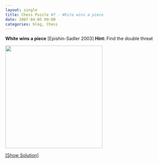 ```yaml
---
layout: single
title: Chess Puzzle #7 - White wins a piece
date: 2007-04-05 09:00
categories: blog, Chess
---
```

<strong>White wins a piece</strong>
[Epishin-Sadler 2003]
<strong> Hint: </strong>Find the double threat

<a href="/?p=167"><img src="http://www.abluestar.com/scripts/chess_image.php?ff=3r1rK1/p3nqpk/P1p4p/NpP1Rb2/3P3P/5R2/4N1B1/4Q1K1" height="323" width="305" /></a>

<!--more--><a href="javascript:ReverseContentDisplay('chess_solution')">[Show Solution]</a>
<p id="chess_solution" style="clear: both; padding: 5px; display: none">1. Ng3 (threatens 1. Rxe7, as well as 1. Nxf5 Nxf5 2. Rxf5)</p>
